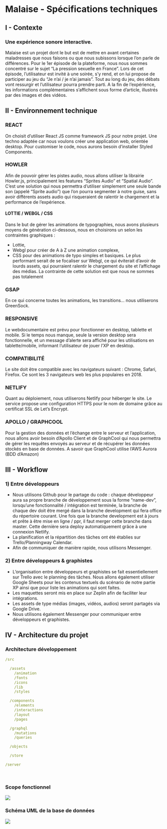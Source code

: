 # Malaise - Spécifications techniques

## I - Contexte

### Une expérience sonore interactive.
Malaise est un projet dont le but est de mettre en avant certaines maladresses que nous faisons ou que nous subissons lorsque l’on parle de différences. Pour le 1er épisode de la plateforme, nous nous sommes concentré sur le sujet “La pression sexuelle en France”. Lors de cet épisode, l’utilisateur est invité à une soirée, s’y rend, et on lui propose de participer au jeu du “Je n’ai / je n’ai jamais”. Tout au long du jeu, des débats vont ressurgir et l’utilisateur pourra prendre parti. A la fin de l’expérience, les informations complémentaires s’affichent sous forme d’article, illustrés par des images et des vidéos.

## II - Environnement technique

### REACT
On choisit d’utiliser React JS comme framework JS pour notre projet. Une techno adaptée car nous voulons créer une application web, orientée desktop. Pour customiser le code, nous aurons besoin d’installer Styled Components.

### HOWLER
Afin de pouvoir gérer les pistes audio, nous allons utiliser la librairie Howler.js, principalement les features “Sprites Audio” et “Spatial Audio”. C’est une solution qui nous permettra d’utiliser simplement une seule bande son (appelé “Sprite audio”) que l’on pourra segmenter à notre guise, sans avoir différents assets audio qui risqueraient de ralentir le chargement et la performance de l’expérience.

#### LOTTIE / WEBGL / CSS
Dans le but de gérer les animations de typographies, nous avons plusieurs moyens de génération ci-dessous, nous en choisirons un selon les contraintes graphiques :
- Lottie,
- Webgl pour créer de A à Z une animation complexe,
- CSS pour des animations de typo simples et basiques.
Le plus performant serait de se focaliser sur Webgl, ce qui éviterait d’avoir de lourds  assets, qui pourraient ralentir le chargement du site et l’affichage des médias. La contrainte de cette solution est que nous ne sommes pas totalement

### GSAP
En ce qui concerne toutes les animations, les transitions… nous utiliserons GreenSock.

### RESPONSIVE
Le webdocumentaire est prévu pour fonctionner en desktop, tablette et mobile. Si le temps nous manque, seule la version desktop sera fonctionnelle, et un message d’alerte sera affiché pour les utilisations en tablette/mobile, informant l’utilisateur de jouer l’XP en desktop.

### COMPATIBILITÉ
Le site doit être compatible avec les navigateurs suivant : Chrome, Safari, Firefox. Ce sont les 3 navigateurs web les plus populaires en 2018.

### NETLIFY
Quant au déploiement, nous utiliserons Netlify pour héberger le site. Le service propose une configuration HTTPS pour le nom de domaine grâce au certificat SSL de Let’s Encrypt.

### APOLLO / GRAPHCOOL
Pour la gestion des données et l’échange entre le serveur et l’application, nous allons avoir besoin d’Apollo Client et de GraphCool qui nous permettra de gérer les requêtes envoyés au serveur et de récupérer les données stockés en base de données. A savoir que GraphCool utilise l’AWS Aurora (BDD d’Amazon)

## III - Workflow

### 1) Entre développeurs
- Nous utilisons Github pour le partage du code : chaque développeur aura sa propre branche de développement sous la forme “name-dev”, lorsqu’une fonctionnalité / intégration est terminée, la branche de chaque dev doit être mergé dans la branche development qui fera office du répertoire courant. Une fois que la  branche development est à jours et prête à être mise en ligne / ppr, il faut merger cette branche dans master. Cette dernière sera deploy automatiquement grâce à une connexion Netlify.
- La planification et la répartition des tâches ont été établies sur Trello/Planningway Calendar.
- Afin de communiquer de manière rapide, nous utilisons Messenger.

### 2) Entre développeurs & graphistes
- L’organisation entre développeurs et graphistes se fait essentiellement sur Trello avec le planning des tâches. Nous allons également utiliser Google Sheets pour les contenus textuels du scénario de notre partie XP ainsi que pour liste les animations qui sont faites.
- Les maquettes seront mis en place sur Zeplin afin de faciliter leur intégrations.
- Les assets de type médias (images, vidéos, audios) seront partagés via Google Drive.
- Nous utilisons également Messenger pour communiquer entre développeurs et graphistes.

## IV - Architecture du projet

### Architecture développement

``` yaml
/src

  /assets
    /animation
    /fonts
    /icons
    /lib
    /styles

  /components
    /elements
    /interactions
    /layout
    /pages

  /graphql
    /mutations
    /queries

  /objects

  /store

/server

```

<br>

### Scope fonctionnel
![](https://drive.google.com/open?id=1W5rDi2DqeiqhszyGS3KRpWGiscJNfIVB)

### Schéma UML de la base de données
![](https://drive.google.com/open?id=1-kHnvQSh4qk32BPyNiMoQxtsxsnNOzoP)
